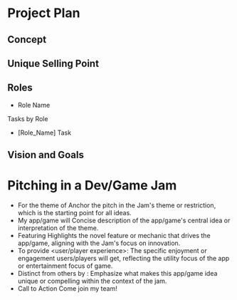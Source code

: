 # Project Plan

## Concept

## Unique Selling Point

## Roles

- Role Name

Tasks by Role

- [Role_Name] Task

## **Vision and Goals**

# Pitching in a Dev/Game Jam

- For the theme of <theme>
  Anchor the pitch in the Jam's theme or restriction, which is the starting point for all ideas.
- My app/game will <core concept>
  Concise description of the app/game's central idea or interpretation of the theme.
- Featuring <key mechanic>
  Highlights the novel feature or mechanic that drives the app/game, aligning with the Jam's focus on innovation.
- To provide <user/player experience>:
  The specific enjoyment or engagement users/players will get, reflecting the utility focus of the app or entertainment focus of game.
- Distinct from others by <differentiation>:
  Emphasize what makes this app/game idea unique or compelling within the context of the jam.
- Call to Action
  Come join my team!
